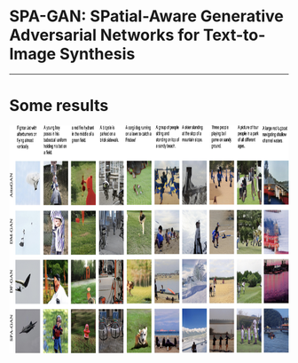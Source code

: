# SPA-GAN: SPatial-Aware Generative Adversarial Networks for Text-to-Image Synthesis

---
# Some results
<img src="results.jpeg" width="900px" height="411px"/>


